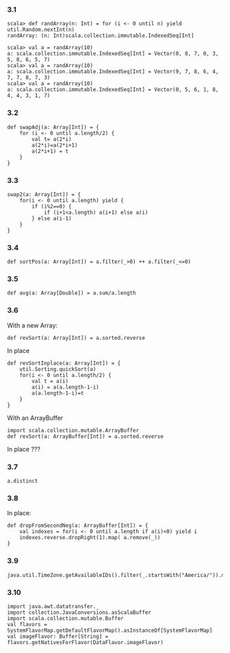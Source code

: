 ### 3.1

    scala> def randArray(n: Int) = for (i <- 0 until n) yield util.Random.nextInt(n)
    randArray: (n: Int)scala.collection.immutable.IndexedSeq[Int]

    scala> val a = randArray(10)
    a: scala.collection.immutable.IndexedSeq[Int] = Vector(0, 8, 7, 0, 3, 5, 8, 6, 5, 7)
    scala> val a = randArray(10)
    a: scala.collection.immutable.IndexedSeq[Int] = Vector(9, 7, 8, 6, 4, 7, 7, 8, 7, 3)
    scala> val a = randArray(10)
    a: scala.collection.immutable.IndexedSeq[Int] = Vector(0, 5, 6, 1, 8, 4, 4, 3, 1, 7)

### 3.2 

    def swapAdj(a: Array[Int]) = {
	    for (i <- 0 until a.length/2) { 
		    val t= a(2*i)
		    a(2*i)=a(2*i+1)
		    a(2*i+1) = t
	    }
    }

### 3.3

    swap2(a: Array[Int]) = {
	    for(i <- 0 until a.length) yield { 
		    if (i%2==0) { 
			    if (i+1<a.length) a(i+1) else a(i) 
		    } else a(i-1) 
	    }	
    }

### 3.4

    def sortPos(a: Array[Int]) = a.filter(_>0) ++ a.filter(_<=0)

### 3.5

    def avg(a: Array[Double]) = a.sum/a.length

### 3.6

With a new Array:

    def revSort(a: Array[Int]) = a.sorted.reverse

In place

    def revSortInplace(a: Array[Int]) = {
	    util.Sorting.quickSort(a)
	    for(i <- 0 until a.length/2) {
		    val t = a(i)
		    a(i) = a(a.length-1-i)
		    a(a.length-1-i)=t
	    }
    }

With an ArrayBuffer

    import scala.collection.mutable.ArrayBuffer
    def revSort(a: ArrayBuffer[Int]) = a.sorted.reverse

In place ???


### 3.7

    a.distinct

### 3.8

In place:

    def dropFromSecondNeg(a: ArrayBuffer[Int]) = { 
	    val indexes = for(i <- 0 until a.length if a(i)<0) yield i 
	    indexes.reverse.dropRight(1).map( a.remove(_))
    }

### 3.9

    java.util.TimeZone.getAvailableIDs().filter(_.startsWith("America/")).map(_.drop("America/".length)).sorted

### 3.10

    import java.awt.datatransfer._
    import collection.JavaConversions.asScalaBuffer
    import scala.collection.mutable.Buffer
    val flavors = SystemFlavorMap.getDefaultFlavorMap().asInstanceOf[SystemFlavorMap]
    val imageFlavor: Buffer[String] = flavors.getNativesForFlavor(DataFlavor.imageFlavor)


